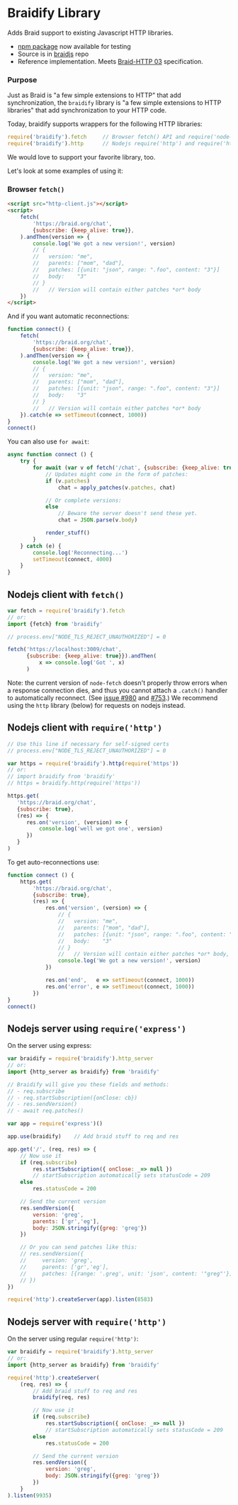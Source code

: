 # Braidify Library

Adds Braid support to existing Javascript HTTP libraries.

- [npm package](https://www.npmjs.com/package/braidify) now available for testing
- Source is in [braidjs](https://github.com/braid-org/braidjs) repo
- Reference implementation. Meets [Braid-HTTP 03](https://github.com/braid-org/braid-spec/blob/master/draft-toomim-httpbis-braid-http-03.txt) specification.

### Purpose

Just as Braid is "a few simple extensions to HTTP" that add synchronization,
the `braidify` library is "a few simple extensions to HTTP libraries" that
add synchronization to your HTTP code.

Today, braidify supports wrappers for the following HTTP libraries:

```javascript
require('braidify').fetch     // Browser fetch() API and require('node-fetch')
require('braidify').http      // Nodejs require('http') and require('https')
```

We would love to support your favorite library, too.

Let's look at some examples of using it:

### Browser `fetch()`

```html
<script src="http-client.js"></script>
<script>
    fetch(
        'https://braid.org/chat',
        {subscribe: {keep_alive: true}},
    ).andThen(version => {
        console.log('We got a new version!', version)
        // {
        //   version: "me",
        //   parents: ["mom", "dad"],
        //   patches: [{unit: "json", range: ".foo", content: "3"}]
        //   body:    "3"
        // }
        //   // Version will contain either patches *or* body
    })
</script>
```

And if you want automatic reconnections:

```javascript
function connect() {
    fetch(
        'https://braid.org/chat',
        {subscribe: {keep_alive: true}},
    ).andThen(version => {
        console.log('We got a new version!', version)
        // {
        //   version: "me",
        //   parents: ["mom", "dad"],
        //   patches: [{unit: "json", range: ".foo", content: "3"}]
        //   body:    "3"
        // }
        //   // Version will contain either patches *or* body
    }).catch(e => setTimeout(connect, 1000))
}
connect()
```

You can also use `for await`:

```javascript
async function connect () {
    try {
        for await (var v of fetch('/chat', {subscribe: {keep_alive: true}})) {
            // Updates might come in the form of patches:
            if (v.patches)
                chat = apply_patches(v.patches, chat)

            // Or complete versions:
            else
                // Beware the server doesn't send these yet.
                chat = JSON.parse(v.body)

            render_stuff()
        }
    } catch (e) {
        console.log('Reconnecting...')
        setTimeout(connect, 4000)
    }
}
```


## Nodejs client with `fetch()`

```javascript
var fetch = require('braidify').fetch
// or:
import {fetch} from 'braidify'

// process.env["NODE_TLS_REJECT_UNAUTHORIZED"] = 0

fetch('https://localhost:3009/chat',
      {subscribe: {keep_alive: true}}).andThen(
          x => console.log('Got ', x)
      )
```

Note: the current version of `node-fetch` doesn't properly throw errors when a
response connection dies, and thus you cannot attach a `.catch()` handler to
automatically reconnect.  (See
[issue #980](https://github.com/node-fetch/node-fetch/issues/980) and
[#753](https://github.com/node-fetch/node-fetch/issues/753).)  We recommend
using the `http` library (below) for requests on nodejs instead.

## Nodejs client with `require('http')`

```javascript
// Use this line if necessary for self-signed certs
// process.env["NODE_TLS_REJECT_UNAUTHORIZED"] = 0

var https = require('braidify').http(require('https'))
// or:
// import braidify from 'braidify'
// https = braidify.http(require('https'))

https.get(
   'https://braid.org/chat',
   {subscribe: true},
   (res) => {
      res.on('version', (version) => {
          console.log('well we got one', version)
      })
   }
)
```

To get auto-reconnections use:

```javascript
function connect () {
    https.get(
        'https://braid.org/chat',
        {subscribe: true},
        (res) => {
            res.on('version', (version) => {
                // {
                //   version: "me",
                //   parents: ["mom", "dad"],
                //   patches: [{unit: "json", range: ".foo", content: "3"}]
                //   body:    "3"
                // }
                //   // Version will contain either patches *or* body, but not both
                console.log('We got a new version!', version)
            })

            res.on('end',   e => setTimeout(connect, 1000))
            res.on('error', e => setTimeout(connect, 1000))
        })
}
connect()
```


## Nodejs server using `require('express')`

On the server using express:

```javascript
var braidify = require('braidify').http_server
// or:
import {http_server as braidify} from 'braidify'

// Braidify will give you these fields and methods:
// - req.subscribe
// - req.startSubscription({onClose: cb})
// - res.sendVersion()
// - await req.patches()

var app = require('express')()

app.use(braidify)    // Add braid stuff to req and res

app.get('/', (req, res) => {
    // Now use it
    if (req.subscribe)
        res.startSubscription({ onClose: _=> null })
        // startSubscription automatically sets statusCode = 209
    else
        res.statusCode = 200

    // Send the current version
    res.sendVersion({
        version: 'greg',
        parents: ['gr','eg'],
        body: JSON.stringify({greg: 'greg'})
    })

    // Or you can send patches like this:
    // res.sendVersion({
    //     version: 'greg',
    //     parents: ['gr','eg'],
    //     patches: [{range: '.greg', unit: 'json', content: '"greg"'}]
    // })
})

require('http').createServer(app).listen(8583)
```

## Nodejs server with `require('http')`

On the server using regular `require('http')`:

```javascript
var braidify = require('braidify').http_server
// or:
import {http_server as braidify} from 'braidify'

require('http').createServer(
    (req, res) => {
        // Add braid stuff to req and res
        braidify(req, res)

        // Now use it
        if (req.subscribe)
            res.startSubscription({ onClose: _=> null })
            // startSubscription automatically sets statusCode = 209
        else
            res.statusCode = 200

        // Send the current version
        res.sendVersion({
            version: 'greg',
            body: JSON.stringify({greg: 'greg'})
        })
    }
).listen(9935)
```
